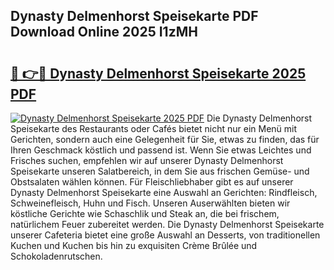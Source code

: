## Dynasty Delmenhorst Speisekarte PDF Download Online 2025 I1zMH

# <h2><a href="http://gc5nph0.nevu.top/?p=Dynasty+Delmenhorst+Speisekarte">🔗 👉🔴 Dynasty Delmenhorst Speisekarte 2025 PDF</a></h2>

[![Dynasty Delmenhorst Speisekarte 2025 PDF](https://i.imgur.com/dBaPXMq.png)](http://gc5nph0.nevu.top/?p=Dynasty+Delmenhorst+Speisekarte)
Die Dynasty Delmenhorst Speisekarte des Restaurants oder Cafés bietet nicht nur ein Menü mit Gerichten, sondern auch eine Gelegenheit für Sie, etwas zu finden, das für Ihren Geschmack köstlich und passend ist. Wenn Sie etwas Leichtes und Frisches suchen, empfehlen wir auf unserer Dynasty Delmenhorst Speisekarte unseren Salatbereich, in dem Sie aus frischen Gemüse- und Obstsalaten wählen können. Für Fleischliebhaber gibt es auf unserer Dynasty Delmenhorst Speisekarte eine Auswahl an Gerichten: Rindfleisch, Schweinefleisch, Huhn und Fisch. Unseren Auserwählten bieten wir köstliche Gerichte wie Schaschlik und Steak an, die bei frischem, natürlichem Feuer zubereitet werden. Die Dynasty Delmenhorst Speisekarte unserer Cafeteria bietet eine große Auswahl an Desserts, von traditionellen Kuchen und Kuchen bis hin zu exquisiten Crème Brûlée und Schokoladenrutschen.
